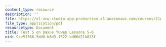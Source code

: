 ```yaml
---
content_type: resource
description: ''
file: https://ol-ocw-studio-app-production.s3.amazonaws.com/courses/21g-107-chinese-i-streamlined-fall-2014/9ce513663dd0b6d31622bd66d21b813f_MIT21G_107F14_Test_5.pdf
file_type: application/pdf
resourcetype: Document
title: Test 5 on Daxue Yuwen Lessons 5-6
uid: 9ce51366-3dd0-b6d3-1622-bd66d21b813f
---
```

